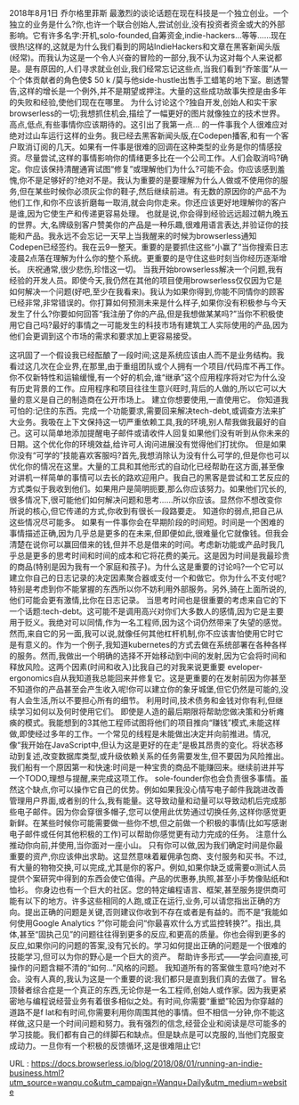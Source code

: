 2018年8月1日 
 乔尔格里菲斯 
 最激烈的谈论话题在现在科技是一个独立创业。一个独立的业务是什么?你,也许一个联合创始人,尝试创业,没有投资者资金或大的外部影响。它有许多名字:开机,solo-founded,自筹资金,indie-hackers…等等……现在很热!这样的,这就是为什么我们看到的网站IndieHackers和文章在黑客新闻头版(经常)。而我认为这是一个令人兴奋的冒险的一部分,我不认为这对每个人来说都是。是有原因的,人们寻求就业创业,我们经常忘记这些点,当我们看到“乔笨蛋”从一个个体贡献者的角色使$ 50 k /莫与他side-hustle出售手工蜡笔的地下室。剧透警告,这样的增长是一个例外,并不是期望或押注。大量的这些成功故事失控是由多年的失败和经验,使他们现在在哪里。 
 为什么讨论这个?独自开发,创始人和实干家browserless的一切;我想抓住机会,描绘了一幅更好的图片就像独立的技术世界。高点,低点,有些事情你应该期待的。这引出了我第一点… 
 的一件事我个人很难应对绝对过山车运行这样的业务。我已经去黑客新闻头版,在Codepen播客,和有一个客户取消订阅的几天。如果有一件事是很难的回调在这种类型的业务是你的情感投资。尽量尝试,这样的事情影响你的情绪更多比在一个公司工作。人们会取消吗?确定。你应该保持清醒通宵试图“修复”或理解他们为什么?可能不会。你应该感到羞愧,你不是足够好的?绝对不是。我认为重要的是要理解为什么人做或不使用你的服务,但在某些时候你必须灰尘你的鞋子,然后继续前进。有无数的原因你的产品不为他们工作,和你不应该折磨每一取消,就会向你走来。你还应该更好地理解你的客户是谁,因为它使生产和传递更容易处理。 
 也就是说,你会得到经验远远超过朝九晚五的世界。大,名牌级别客户赞美你的产品是一种乐趣,很难用语言表达,并验证你的技能和产品。我永远不会忘记一天早上当我醒来的时候为browserless通知Codepen已经签约。我在云9一整天。重要的是要抓住这些“小赢了”当你搜索日志凌晨2点落在理解为什么你的整个系统。更重要的是守住这些时刻当你经历逐渐增长。 
 庆祝通常,很少悲伤,珍惜这一切。 
 当我开始browserless解决一个问题,我有经验的开发人员。即使今天,我仍然在其他的项目使用browserless仅仅因为它是如何解决一个问题(好吧,至少在我看来)。我认为如果你得到,你能不同情你的顾客已经非常,非常错误的。你打算如何预测未来是什么样子,如果你没有积极参与今天发生了什么?你要如何回答“我注册了你的产品,但是我想做某某吗?”当你不积极使用它自己吗?最好的事情之一可能发生的科技市场有建筑工人实际使用的产品,因为他们会更调到这个市场的需求和要求加上更容易接受。 
  
 这巩固了一个假设我已经酝酿了一段时间;这是系统应该由人而不是业务结构。我看过这几次在企业界,在那里,由于重组团队或个人拥有一个项目/代码库不再工作。你不仅新特性和运输缓慢,有一个好的机会,谁“继承”这个应用程序将对它为什么没有历史背景的工作。应用程序和项目往往生意兴旺时,背后的人做的,所以它可以大量的意义是自己的制造商在公开市场上。 
 建立你想要使用,一直使用它。 
 你知道我可怕的:记住的东西。完成一个功能要求,需要回来解决tech-debt,或调查方法来扩大业务。我吸在上下文保持这一切严重依赖工具,我的环境,别人帮我做我最好的自己。这可以简单地添加提醒电子邮件或请收件人回复如果他们没有听到从你未来的日期。这个优化你的环境效益,给许可人询问进展没有觉得他们打扰你。 
 但是如果你没有“可学的”技能喜欢客服吗?首先,我想消除认为没有什么可学的,但是你也可以优化你的情况在这里。大量的工具和其他形式的自动化已经帮助在这方面,甚至像对讲机一样简单的事情可以去长的路欢迎用户。我自己的黑客是尝试和工艺反应的方式类似于我收到他们。如果用户是简明扼要,那么你应该努力。如果他们冗长的,很多情况下,很可能他们如何解决问题和思考……所以你应该。显然你不想改变你所说的核心,但它传递的方式,你收到有很长一段路要走。 
 知道你的弱点,把自己从这些情况尽可能多。 
 如果有一件事你会在早期阶段的时间短。时间是一个困难的事情描述正确,因为几乎总是更多的在未来,但即便如此,很难量化它就像钱。但我会清楚在说你可以赢回借来的钱,但并不总是借来的时间。考虑新功能或产品时我几乎总是更多的思考时间和时间的成本和它将花费的美元。这是因为时间是我最珍贵的商品(特别是因为我有一个家庭和孩子)。为什么这是重要的讨论吗?一个它可以建立你自己的日志记录的决定因素聚合器或支付一个和做它。你为什么不支付呢?特别是考虑到你不能掌握的东西所以你不妨利用外部服务。另外,骑在上面所说的,他们可能会更有激情,比你在日志记录。 
 当思考时间也是很重要的考虑来自它的下一个话题:tech-debt。这可能不是调用高兴对你们大多数人的感情,因为它是主要用于贬义。我绝对可以同情,作为一名工程师,因为这个词仍然带来了失望的感觉。然而,来自它的另一面,我可以说,就像任何其他杠杆机制,你不应该害怕使用它时它是有意义的。作为一个例子,我知道kubernetes的方式去做在系统部署在各种各样的服务。然而,我做出一个明确的选择不开始移动到中间的发射,因为它会将时间和释放风险。这两个因素(时间和收入)比我自己的对我来说更重要 
 eveloper-ergonomics自从我知道我总能回来并修复它。这是更重要的在发射前因为你甚至不知道你的产品甚至会产生收入呢!你可以建立你的象牙城堡,但它仍然是可能的,没有人会生活,所以不要担心所有的细节。 
 利用时间,技术债务和金钱对你有利,但继续学习如何以及何时使用它们。 
 即使是人造的最后期限将帮助您做决策和分析瘫痪的模式。我能想到的3其他工程师试图将他们的项目推向“赚钱”模式,未能这样做,即使经过多年的工作。一个常见的线程是未能做出决定并向前推进。情况,像“我开始在JavaScript中,但认为这是更好的在走”是极其昂贵的变化。将状态移动到复述,改变数据库类型,或升级依赖关系的任务需要发生,但不要因为风险推出。我们船有一个原因第一和快速:时间是一种宝贵的商品不能赚回来。继续前进并写一个TODO,理想与提醒,来完成这项工作。 
 sole-founder你也会负责很多事情。虽然这个缺点,你可以操作它自己的优势。例如如果我没心情写电子邮件我跳进改善管理用户界面,或者别的什么,我有能量。这导致动量和动量可以导致动机后完成那些电子邮件。因为你会穿很多帽子,您可以使用此优势通过切换任务,这样你感觉更新鲜。在某些时候你可能需要做一些你不想,但之前做一个积极的事情(比如写感谢电子邮件或任何其他积极的工作)可以帮助你感觉更有动力完成的任务。 
 注意什么推动你向前,并使用,当你面对一座小山。 
 只有你可以做,因为我们确定时间是你最重要的资产,你应该伸出求助。这显然意味着雇佣承包商、支付服务和买书。不过,有大量的物物交换,可以完成,尤其是你的客户。例如,如果你缺乏或需要α测试人员提供个案研究中得到的东西会使它值得。产品的优惠券,执照,甚至小手势像贴纸和t恤衫。 
 你身边也有一个巨大的社区。您的特定编程语言、框架,甚至服务提供商可能有以下的地方。许多这些相同的人跑,或正在运行,业务,可以请您指出正确的方向。提出正确的问题是关键,否则建议你收到不存在或者是有益的。而不是“我能如何使用Google Analytics ?”你可能会问“你最喜欢什么方式监控转换?”。指出,具体,甚至“固执己见”的问题往往得到更多的反应,和更高的质量。你也会得到更多的反应,如果你问的问题的答案,没有冗长的。学习如何提出正确的问题是一个很难的技能学习,但可以为你的野心是一个巨大的资产。 
 帮助许多形式——学会问直接,可操作的问题含糊不清的“如何…”风格的问题。 
 我知道所有的答案做生意吗?绝对不会。没有人真的,我认为这是一个重要的说:我们都只是直到我们真的去做了。冒名顶替者综合症是一个真正的东西,无论你是一名工程师,创始人或作家。因为我更紧密地与编程说经营业务有着很多相似之处。有时间,你需要“重塑”轮因为你穿越的道路不是f 
 lat和有时间,你需要利用你周围其他的事情。但不相信一分钟,你不能这样做,这只是一个时间问题和努力。我有强烈的信念,经营企业和阅读是尽可能多的学习技能。我们都有自己的绊脚石和缺点。但是缺点是可以克服的,当他们克服变成动力。一旦你有一个积极的反馈循环,这是很难阻止它! 
  
   
  URL : https://docs.browserless.io/blog/2018/08/01/running-an-indie-business.html?utm_source=wanqu.co&utm_campaign=Wanqu+Daily&utm_medium=website